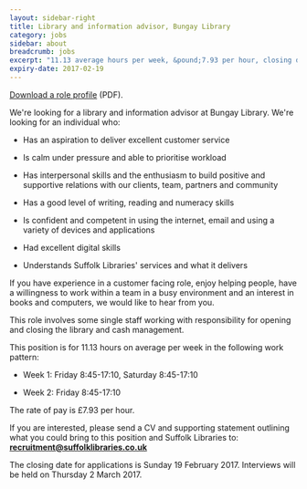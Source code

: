 ```yaml
---
layout: sidebar-right
title: Library and information advisor, Bungay Library
category: jobs
sidebar: about
breadcrumb: jobs
excerpt: "11.13 average hours per week, &pound;7.93 per hour, closing date Sun 19 Feb."
expiry-date: 2017-02-19
---
```


[Download a role profile](/assets/pdf/library-and-information-advisor-feb-2017.pdf) (PDF).

We're looking for a library and information advisor at Bungay Library. We're looking for an individual who:

- Has an aspiration to deliver excellent customer service

- Is calm under pressure and able to prioritise workload

- Has interpersonal skills and the enthusiasm to build positive and supportive relations with our clients, team, partners and community

- Has a good level of writing, reading and numeracy skills

- Is confident and competent in using the internet, email and using a variety of devices and applications

- Had excellent digital skills

- Understands Suffolk Libraries' services and what it delivers

If you have experience in a customer facing role, enjoy helping people, have a willingness to work within a team in a busy environment and an interest in books and computers, we would like to hear from you.

This role involves some single staff working with responsibility for opening and closing the library and cash management.

This position is for 11.13 hours on average per week in the following work pattern:

- Week 1: Friday 8:45-17:10, Saturday 8:45-17:10

- Week 2: Friday 8:45-17:10

The rate of pay is &pound;7.93 per hour.

If you are interested, please send a CV and supporting statement outlining what you could bring to this position and Suffolk Libraries to: **recruitment@suffolklibraries.co.uk**

The closing date for applications is Sunday 19 February 2017. Interviews will be held on Thursday 2 March 2017.
